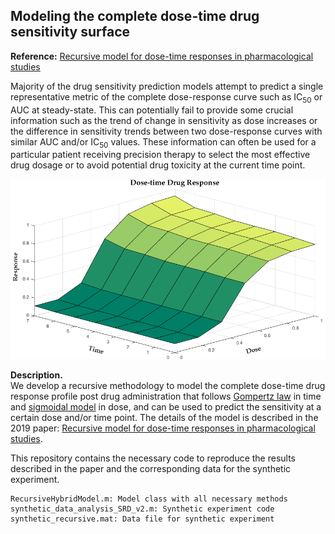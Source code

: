 ## Modeling the complete dose-time drug sensitivity surface

**Reference:** [Recursive model for dose-time responses in pharmacological studies](https://bmcbioinformatics.biomedcentral.com/articles/10.1186/s12859-019-2831-4)

Majority of the drug sensitivity prediction models attempt to predict a single representative metric of the complete dose-response curve such as IC<sub>50</sub> or AUC at steady-state. This can potentially fail to provide some crucial information such as the trend of change in sensitivity as dose increases or the difference in sensitivity trends between two dose-response curves with similar AUC and/or IC<sub>50</sub> values. These information can often be used for a particular patient receiving precision therapy to select the most effective drug dosage or to avoid potential drug toxicity at the current time point. 

![Dose-time-sensitivity](https://github.com/dhruba018/Dose_time_Response_Recursive_Model/blob/master/3D_dose_time_resp_curve_example.png)

**Description.**  
We develop a recursive methodology to model the complete dose-time drug response profile post drug administration that follows [Gompertz law](https://en.wikipedia.org/wiki/Gompertz%E2%80%93Makeham_law_of_mortality) in time and [sigmoidal model](https://en.wikipedia.org/wiki/Sigmoid_function) in dose, and can be used to predict the sensitivity at a certain dose and/or time point. The details of the model is described in the 2019 paper: [Recursive model for dose-time responses in pharmacological studies](https://bmcbioinformatics.biomedcentral.com/articles/10.1186/s12859-019-2831-4). 

This repository contains the necessary code to reproduce the results described in the paper and the corresponding data for the synthetic experiment.  

    RecursiveHybridModel.m: Model class with all necessary methods  
    synthetic_data_analysis_SRD_v2.m: Synthetic experiment code
    synthetic_recursive.mat: Data file for synthetic experiment

